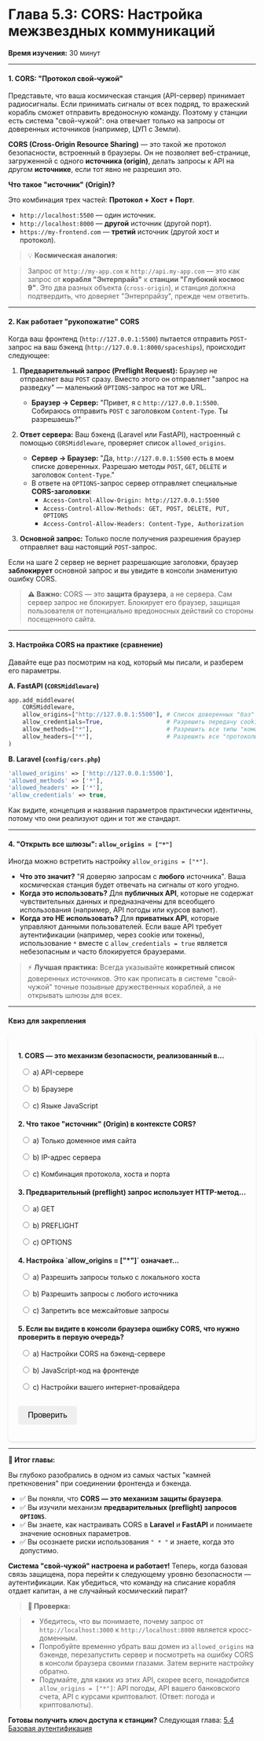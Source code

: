# **Глава 5.3: CORS: Настройка межзвездных коммуникаций**
**Время изучения:** 30 минут

---

#### **1. CORS: "Протокол свой-чужой"**
Представьте, что ваша космическая станция (API-сервер) принимает радиосигналы. Если принимать сигналы от всех подряд, то вражеский корабль сможет отправить вредоносную команду. Поэтому у станции есть система "свой-чужой": она отвечает только на запросы от доверенных источников (например, ЦУП с Земли).

**CORS (Cross-Origin Resource Sharing)** — это такой же протокол безопасности, встроенный в браузеры. Он не позволяет веб-странице, загруженной с одного **источника (origin)**, делать запросы к API на другом **источнике**, если тот явно не разрешил это.

**Что такое "источник" (Origin)?**

Это комбинация трех частей: **Протокол + Хост + Порт**.

- `http://localhost:5500` — один источник.
- `http://localhost:8000` — **другой** источник (другой порт).
- `https://my-frontend.com` — **третий** источник (другой хост и протокол).

> 💡 **Космическая аналогия:**

> Запрос от `http://my-app.com` к `http://api.my-app.com` — это как запрос от **корабля "Энтерпрайз"** к **станции "Глубокий космос 9"**. Это два разных объекта (`cross-origin`), и станция должна подтвердить, что доверяет "Энтерпрайзу", прежде чем ответить.

---

#### **2. Как работает "рукопожатие" CORS**
Когда ваш фронтенд (`http://127.0.0.1:5500`) пытается отправить `POST`-запрос на ваш бэкенд (`http://127.0.0.1:8000/spaceships`), происходит следующее:

1.  **Предварительный запрос (Preflight Request):** Браузер не отправляет ваш `POST` сразу. Вместо этого он отправляет "запрос на разведку" — маленький `OPTIONS`-запрос на тот же URL.
    - **Браузер → Сервер:** "Привет, я с `http://127.0.0.1:5500`. Собираюсь отправить `POST` с заголовком `Content-Type`. Ты разрешаешь?"

2.  **Ответ сервера:** Ваш бэкенд (Laravel или FastAPI), настроенный с помощью `CORSMiddleware`, проверяет список `allowed_origins`.
    - **Сервер → Браузер:** "Да, `http://127.0.0.1:5500` есть в моем списке доверенных. Разрешаю методы `POST`, `GET`, `DELETE` и заголовок `Content-Type`."
    - В ответе на `OPTIONS`-запрос сервер отправляет специальные **CORS-заголовки**:
        - `Access-Control-Allow-Origin: http://127.0.0.1:5500`
        - `Access-Control-Allow-Methods: GET, POST, DELETE, PUT, OPTIONS`
        - `Access-Control-Allow-Headers: Content-Type, Authorization`

3.  **Основной запрос:** Только после получения разрешения браузер отправляет ваш настоящий `POST`-запрос.

Если на шаге 2 сервер не вернет разрешающие заголовки, браузер **заблокирует** основной запрос и вы увидите в консоли знаменитую ошибку CORS.

> **⚠️ Важно:** CORS — это **защита браузера**, а не сервера. Сам сервер запрос не блокирует. Блокирует его браузер, защищая пользователя от потенциально вредоносных действий со стороны посещенного сайта.

---

#### **3. Настройка CORS на практике (сравнение)**
Давайте еще раз посмотрим на код, который мы писали, и разберем его параметры.

**A. FastAPI (`CORSMiddleware`)**
```python
app.add_middleware(
    CORSMiddleware,
    allow_origins=["http://127.0.0.1:5500"], # Список доверенных "баз"
    allow_credentials=True,                  # Разрешить передачу cookie
    allow_methods=["*"],                     # Разрешить все типы "команд"
    allow_headers=["*"],                     # Разрешить все "протоколы связи"
)
```

**B. Laravel (`config/cors.php`)**
```php
'allowed_origins' => ['http://127.0.0.1:5500'],
'allowed_methods' => ['*'],
'allowed_headers' => ['*'],
'allow_credentials' => true,
```
Как видите, концепция и названия параметров практически идентичны, потому что они реализуют один и тот же стандарт.

---

#### **4. "Открыть все шлюзы": `allow_origins = ["*"]`**
Иногда можно встретить настройку `allow_origins = ["*"]`.

- **Что это значит?** "Я доверяю запросам с **любого** источника". Ваша космическая станция будет отвечать на сигналы от кого угодно.
- **Когда это использовать?** Для **публичных API**, которые не содержат чувствительных данных и предназначены для всеобщего использования (например, API погоды или курсов валют).
- **Когда это НЕ использовать?** Для **приватных API**, которые управляют данными пользователей. Если ваше API требует аутентификации (например, через cookie или токены), использование `*` вместе с `allow_credentials = true` является небезопасным и часто блокируется браузерами.

> ⚡ **Лучшая практика:** Всегда указывайте **конкретный список** доверенных источников. Это как прописать в системе "свой-чужой" точные позывные дружественных кораблей, а не открывать шлюзы для всех.

---

#### **Квиз для закрепления**

<style>
    #quiz-container {
        border-radius: 8px;
        padding: 20px;
        margin-top: 20px;
        box-shadow: 0 2px 4px rgba(0,0,0,0.1);
    }
    .question {
        margin-bottom: 15px;
    }
    .question p {
        font-weight: bold;
        margin-bottom: 10px;
    }
    #quiz-container label {
        display: block;
        margin-bottom: 5px;
        cursor: pointer;
        padding: 5px;
        border-radius: 4px;
    }
    #quiz-container button {
        border: none;
        padding: 10px 20px;
        border-radius: 5px;
        cursor: pointer;
        font-size: 16px;
        margin-top: 10px;
    }
    #quiz-container button:hover {
    }
    #quiz-results {
        margin-top: 20px;
        padding: 15px;
        border-radius: 5px;
    }
</style>

<div id="quiz-container">
  <form id="quiz-form">
    <div class="question">
      <p>1. CORS — это механизм безопасности, реализованный в...</p>
      <label><input type="radio" name="q1" value="a"> a) API-сервере</label>
      <label><input type="radio" name="q1" value="b"> b) Браузере</label>
      <label><input type="radio" name="q1" value="c"> c) Языке JavaScript</label>
    </div>
    <div class="question">
      <p>2. Что такое "источник" (Origin) в контексте CORS?</p>
      <label><input type="radio" name="q2" value="a"> a) Только доменное имя сайта</label>
      <label><input type="radio" name="q2" value="b"> b) IP-адрес сервера</label>
      <label><input type="radio" name="q2" value="c"> c) Комбинация протокола, хоста и порта</label>
    </div>
    <div class="question">
      <p>3. Предварительный (preflight) запрос использует HTTP-метод...</p>
      <label><input type="radio" name="q3" value="a"> a) GET</label>
      <label><input type="radio" name="q3" value="b"> b) PREFLIGHT</label>
      <label><input type="radio" name="q3" value="c"> c) OPTIONS</label>
    </div>
    <div class="question">
      <p>4. Настройка `allow_origins = ["*"]` означает...</p>
      <label><input type="radio" name="q4" value="a"> a) Разрешить запросы только с локального хоста</label>
      <label><input type="radio" name="q4" value="b"> b) Разрешить запросы с любого источника</label>
      <label><input type="radio" name="q4" value="c"> c) Запретить все межсайтовые запросы</label>
    </div>
    <div class="question">
      <p>5. Если вы видите в консоли браузера ошибку CORS, что нужно проверить в первую очередь?</p>
      <label><input type="radio" name="q5" value="a"> a) Настройки CORS на бэкенд-сервере</label>
      <label><input type="radio" name="q5" value="b"> b) JavaScript-код на фронтенде</label>
      <label><input type="radio" name="q5" value="c"> c) Настройки вашего интернет-провайдера</label>
    </div>
    <button type="button" onclick="checkQuizAnswers()">Проверить</button>
  </form>
  <div id="quiz-results" style="display:none;"></div>
</div>

<script>
  function checkQuizAnswers() {
    const correctAnswers = { q1: 'b', q2: 'c', q3: 'c', q4: 'b', q5: 'a' };
    const form = document.getElementById('quiz-form');
    const resultsContainer = document.getElementById('quiz-results');
    let score = 0;
    let resultsHTML = '<h4>Результаты:</h4><ul>';

    for (const [question, correctAnswer] of Object.entries(correctAnswers)) {
      const questionDiv = form.querySelector(`input[name="${question}"]`).closest('.question');
      const labels = questionDiv.querySelectorAll('label');
      labels.forEach(l => {
          l.style.color = 'inherit';
          l.style.fontWeight = 'normal';
          l.style.border = 'none';
      });

      const userAnswer = form.elements[question] ? form.elements[question].value : undefined;

      if (userAnswer) {
        const selectedLabel = form.querySelector(`input[name="${question}"][value="${userAnswer}"]`).parentElement;
        if (userAnswer === correctAnswer) {
          score++;
          selectedLabel.style.fontWeight = 'bold';
          resultsHTML += `<li>Вопрос ${question.slice(1)}: <span style="color:green;">Верно!</span></li>`;
        } else {
          selectedLabel.style.fontWeight = 'bold';
          const correctLabel = form.querySelector(`input[name="${question}"][value="${correctAnswer}"]`).parentElement;
          correctLabel.style.fontWeight = 'bold';
          resultsHTML += `<li>Вопрос ${question.slice(1)}: <span style="color:red;">Неверно.</span> Правильный ответ: <b>${correctAnswer.toUpperCase()}</b></li>`;
        }
      } else {
        resultsHTML += `<li>Вопрос ${question.slice(1)}: <span style="color:orange;">Нет ответа.</span></li>`;
      }
    }

    resultsHTML += `</ul><p><b>Ваш результат: ${score} из ${Object.keys(correctAnswers).length}</b></p>`;
    resultsContainer.innerHTML = resultsHTML;
    resultsContainer.style.display = 'block';
  }
</script>

---

**🚀 Итог главы:**

Вы глубоко разобрались в одном из самых частых "камней преткновения" при соединении фронтенда и бэкенда.

- ✅ Вы поняли, что **CORS — это механизм защиты браузера**.
- ✅ Вы изучили механизм **предварительных (preflight) запросов `OPTIONS`**.
- ✅ Вы знаете, как настраивать CORS в **Laravel** и **FastAPI** и понимаете значение основных параметров.
- ✅ Вы осознаете риски использования `" * "` и знаете, когда это допустимо.

**Система "свой-чужой" настроена и работает!** Теперь, когда базовая связь защищена, пора перейти к следующему уровню безопасности — аутентификации. Как убедиться, что команду на списание корабля отдает капитан, а не случайный космический пират?

> **📌 Проверка:**

> - Убедитесь, что вы понимаете, почему запрос от `http://localhost:3000` к `http://localhost:8000` является кросс-доменным.
> - Попробуйте временно убрать ваш домен из `allowed_origins` на бэкенде, перезапустить сервер и посмотреть на ошибку CORS в консоли браузера своими глазами. Затем верните настройку обратно.
> - Подумайте, для каких из этих API, скорее всего, понадобится `allow_origins = ["*"]`: API погоды, API вашего банковского счета, API с курсами криптовалют. (Ответ: погода и криптовалюты).

**Готовы получить ключ доступа к станции?** Следующая глава: [5.4 Базовая аутентификация](authentication)
